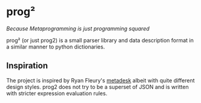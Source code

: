# prog²
_Because Metaprogramming is just programming squared_

prog² (or just prog2) is a small parser library and data description format in
a similar manner to python dictionaries.

## Inspiration
The project is inspired by Ryan Fleury's [metadesk](https://github.com/ryanfleury/metadesk)
albeit with quite different design styles. prog2 does not try to be a superset
of JSON and is written with stricter expression evaluation rules.

